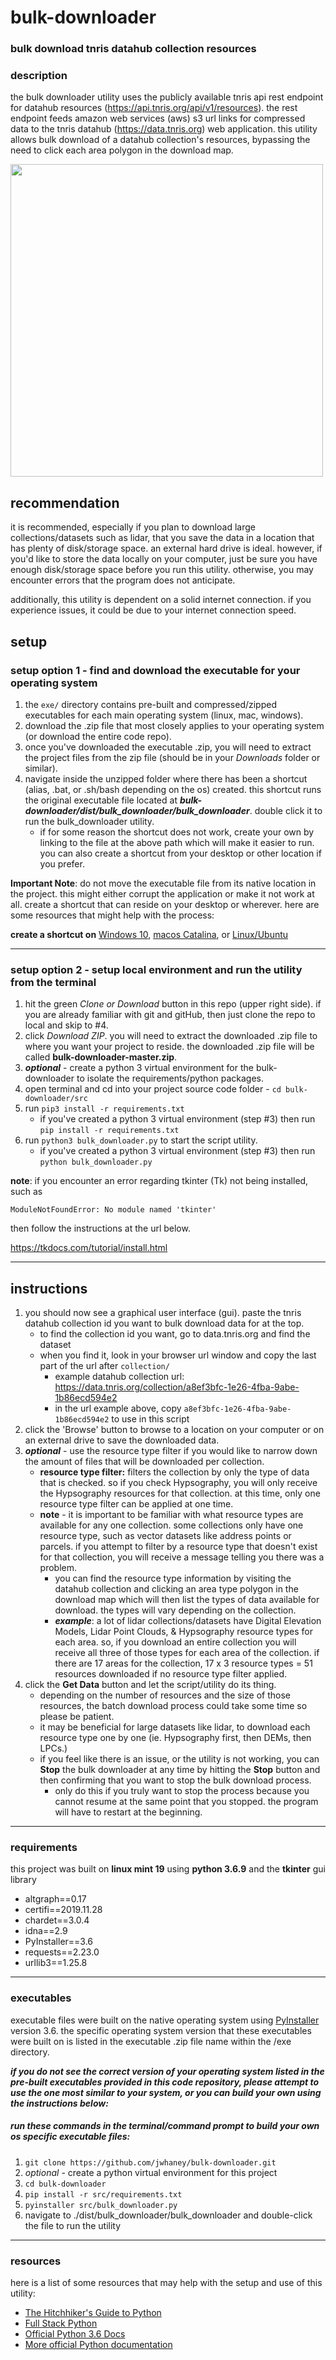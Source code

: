 # bulk-downloader
### __bulk download tnris datahub collection resources__

### description
the bulk downloader utility uses the publicly available tnris api rest endpoint for datahub resources (https://api.tnris.org/api/v1/resources). the rest endpoint feeds amazon web services (aws) s3 url links for compressed data to the tnris datahub (https://data.tnris.org) web application. this utility allows bulk download of a datahub collection's resources, bypassing the need to click each area polygon in the download map.

<img src="/resources/bulk-downloader.png" width="500">

## recommendation
it is recommended, especially if you plan to download large collections/datasets such as lidar, that you save the data in a location that has plenty of disk/storage space. an external hard drive is ideal. however, if you'd like to store the data locally on your computer, just be sure you have enough disk/storage space before you run this utility. otherwise, you may encounter errors that the program does not anticipate.

additionally, this utility is dependent on a solid internet connection. if you experience issues, it could be due to your internet connection speed.

## setup

### setup option 1 - find and download the executable for your operating system

1. the `exe/` directory contains pre-built and compressed/zipped executables for each main operating system (linux, mac, windows).
2. download the .zip file that most closely applies to your operating system (or download the entire code repo).
3. once you've downloaded the executable .zip, you will need to extract the project files from the zip file (should be in your *Downloads* folder or similar).
4. navigate inside the unzipped folder where there has been a shortcut (alias, .bat, or .sh/bash depending on the os) created. this shortcut runs the original executable file located at __*bulk-downloader/dist/bulk_downloader/bulk_downloader*__. double click it to run the bulk_downloader utility.
    - if for some reason the shortcut does not work, create your own by linking to the file at the above path which will make it easier to run. you can also create a shortcut from your desktop or other location if you prefer.

**Important Note**: do not move the executable file from its native location in the project. this might either corrupt the application or make it not work at all. create a shortcut that can reside on your desktop or wherever. here are some resources that might help with the process:

__create a shortcut on__ [Windows 10](https://www.minitool.com/news/create-desktop-shortcut-windows-10-004.html), [macos Catalina](https://www.igeeksblog.com/how-to-make-desktop-shortcuts-on-mac/), or [Linux/Ubuntu](https://itsfoss.com/ubuntu-desktop-shortcut/)


-------------------------------


### setup option 2 - setup local environment and run the utility from the terminal

1. hit the green *Clone or Download* button in this repo (upper right side). if you are already familiar with git and gitHub, then just clone the repo to local and skip to #4.
2. click *Download ZIP*. you will need to extract the downloaded .zip file to where you want your project to reside. the downloaded .zip file will be called __bulk-downloader-master.zip__.
3. __*optional*__ - create a python 3 virtual environment for the bulk-downloader to isolate the requirements/python packages.
4. open terminal and cd into your project source code folder - `cd bulk-downloader/src`
5. run `pip3 install -r requirements.txt`
    - if you've created a python 3 virtual environment (step #3) then run `pip install -r requirements.txt`
6. run `python3 bulk_downloader.py` to start the script utility.
    - if you've created a python 3 virtual environment (step #3) then run `python bulk_downloader.py`

__note__: if you encounter an error regarding tkinter (Tk) not being installed, such as

`ModuleNotFoundError: No module named 'tkinter'`

then follow the instructions at the url below.

https://tkdocs.com/tutorial/install.html

-------------------------------


## instructions

1. you should now see a graphical user interface (gui). paste the tnris datahub collection id you want to bulk download data for at the top.
    - to find the collection id you want, go to data.tnris.org and find the dataset
    - when you find it, look in your browser url window and copy the last part of the url after `collection/`
      - example datahub collection url: https://data.tnris.org/collection/a8ef3bfc-1e26-4fba-9abe-1b86ecd594e2
      - in the url example above, copy `a8ef3bfc-1e26-4fba-9abe-1b86ecd594e2` to use in this script
2. click the 'Browse' button to browse to a location on your computer or on an external drive to save the downloaded data.
3. __*optional*__ - use the resource type filter if you would like to narrow down the amount of files that will be downloaded per collection.
    - **resource type filter:** filters the collection by only the type of data that is checked. so if you check Hypsography, you will only receive the Hypsography resources for that collection. at this time, only one resource type filter can be applied at one time.
    - **note** - it is important to be familiar with what resource types are available for any one collection. some collections only have one resource type, such as vector datasets like address points or parcels. if you attempt to filter by a resource type that doesn't exist for that collection, you will receive a message telling you there was a problem.
        - you can find the resource type information by visiting the datahub collection and clicking an area type polygon in the download map which will then list the types of data available for download. the types will vary depending on the collection.
        - __*example*__: a lot of lidar collections/datasets have Digital Elevation Models, Lidar Point Clouds, & Hypsography resource types for each area. so, if you download an entire collection you will receive all three of those types for each area of the collection. if there are 17 areas for the collection, 17 x 3 resource types = 51 resources downloaded if no resource type filter applied.
4. click the **Get Data** button and let the script/utility do its thing.
    - depending on the number of resources and the size of those resources, the batch download process could take some time so please be patient.
    - it may be beneficial for large datasets like lidar, to download each resource type one by one (ie. Hypsography first, then DEMs, then LPCs.)
    - if you feel like there is an issue, or the utility is not working, you can **Stop** the bulk downloader at any time by hitting the **Stop** button and then confirming that you want to stop the bulk download process.
        - only do this if you truly want to stop the process because you cannot resume at the same point that you stopped. the program will have to restart at the beginning.


-------------------------------


### requirements

this project was built on __linux mint 19__ using __python 3.6.9__ and the __tkinter__ gui library

- altgraph==0.17
- certifi==2019.11.28
- chardet==3.0.4
- idna==2.9
- PyInstaller==3.6
- requests==2.23.0
- urllib3==1.25.8


-------------------------------


### executables

executable files were built on the native operating system using [PyInstaller](https://www.pyinstaller.org/) version 3.6. the specific operating system version that these executables were built on is listed in the executable .zip file name within the /exe directory.

__*if you do not see the correct version of your operating system listed in the pre-built executables provided in this code repository, please attempt to use the one most similar to your system, or you can build your own using the instructions below:*__

##### run these commands in the terminal/command prompt to build your own os specific executable files:
1. `git clone https://github.com/jwhaney/bulk-downloader.git`
2. *optional* - create a python virtual environment for this project
3. `cd bulk-downloader`
4. `pip install -r src/requirements.txt`
5. `pyinstaller src/bulk_downloader.py`
6. navigate to ./dist/bulk_downloader/bulk_downloader and double-click the file to run the utility


-------------------------------


### resources

here is a list of some resources that may help with the setup and use of this utility:

- [The Hitchhiker's Guide to Python](https://docs.python-guide.org/)
- [Full Stack Python](https://www.fullstackpython.com/best-python-resources.html)
- [Official Python 3.6 Docs](https://docs.python.org/3.6/)
- [More official Python documentation](https://www.python.org/doc/)

